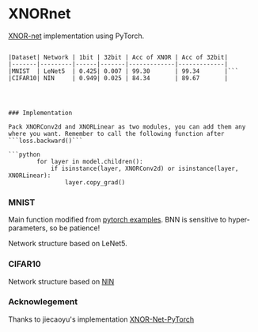 # XNORnet

[XNOR-net](https://arxiv.org/pdf/1603.05279.pdf) implementation using PyTorch.

```

|Dataset| Network | 1bit | 32bit | Acc of XNOR | Acc of 32bit|
|-------|---------|------|-------|-------------|-------------|
|MNIST  | LeNet5  | 0.425| 0.007 | 99.30       | 99.34       |```
|CIFAR10| NIN     | 0.949| 0.025 | 84.34       | 89.67       |
```
```



### Implementation

Pack XNORConv2d and XNORLinear as two modules, you can add them any where you want. Remember to call the following function after ```loss.backward()```

```python
        for layer in model.children():
            if isinstance(layer, XNORConv2d) or isinstance(layer, XNORLinear):
                layer.copy_grad()
```

### MNIST

Main function modified from [pytorch examples](https://github.com/pytorch/examples/tree/master/mnist). BNN is sensitive to hyper-parameters, so be patience!

Network structure based on LeNet5.

### CIFAR10

Network structure based on [NIN](https://arxiv.org/pdf/1312.4400.pdf)



### Acknowlegement

Thanks to jiecaoyu's implementation [XNOR-Net-PyTorch](https://github.com/jiecaoyu/XNOR-Net-PyTorch)
